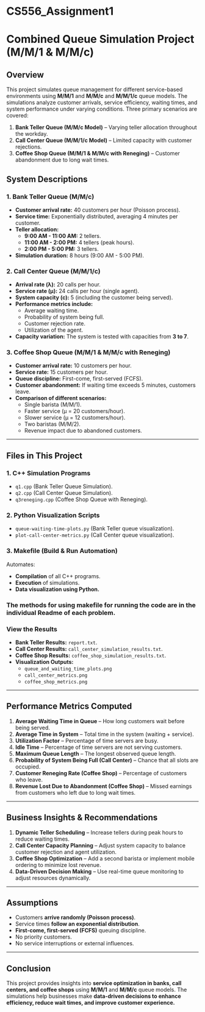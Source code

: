 # CS556_Assignment1

# Combined Queue Simulation Project (M/M/1 & M/M/c)

## Overview

This project simulates queue management for different service-based environments using **M/M/1** and **M/M/c** and **M/M/1/c** queue models. The simulations analyze customer arrivals, service efficiency, waiting times, and system performance under varying conditions. Three primary scenarios are covered:

1. **Bank Teller Queue (M/M/c Model)** – Varying teller allocation throughout the workday.
2. **Call Center Queue (M/M/1/c Model)** – Limited capacity with customer rejections.
3. **Coffee Shop Queue (M/M/1 & M/M/c with Reneging)** – Customer abandonment due to long wait times.

## System Descriptions

### 1. Bank Teller Queue (M/M/c)
- **Customer arrival rate:** 40 customers per hour (Poisson process).
- **Service time:** Exponentially distributed, averaging 4 minutes per customer.
- **Teller allocation:**
  - **9:00 AM - 11:00 AM:** 2 tellers.
  - **11:00 AM - 2:00 PM:** 4 tellers (peak hours).
  - **2:00 PM - 5:00 PM:** 3 tellers.
- **Simulation duration:** 8 hours (9:00 AM - 5:00 PM).

### 2. Call Center Queue (M/M/1/c)
- **Arrival rate (λ):** 20 calls per hour.
- **Service rate (μ):** 24 calls per hour (single agent).
- **System capacity (c):** 5 (including the customer being served).
- **Performance metrics include:**
  - Average waiting time.
  - Probability of system being full.
  - Customer rejection rate.
  - Utilization of the agent.
- **Capacity variation:** The system is tested with capacities from **3 to 7**.

### 3. Coffee Shop Queue (M/M/1 & M/M/c with Reneging)
- **Customer arrival rate:** 10 customers per hour.
- **Service rate:** 15 customers per hour.
- **Queue discipline:** First-come, first-served (FCFS).
- **Customer abandonment:** If waiting time exceeds 5 minutes, customers leave.
- **Comparison of different scenarios:**
  - Single barista (M/M/1).
  - Faster service (μ = 20 customers/hour).
  - Slower service (μ = 12 customers/hour).
  - Two baristas (M/M/2).
  - Revenue impact due to abandoned customers.

---

## Files in This Project

### 1. **C++ Simulation Programs**
- `q1.cpp` (Bank Teller Queue Simulation).
- `q2.cpp` (Call Center Queue Simulation).
- `q3reneging.cpp` (Coffee Shop Queue with Reneging).

### 2. **Python Visualization Scripts**
- `queue-waiting-time-plots.py` (Bank Teller queue visualization).
- `plot-call-center-metrics.py` (Call Center queue visualization).

### 3. **Makefile (Build & Run Automation)**
Automates:
- **Compilation** of all C++ programs.
- **Execution** of simulations.
- **Data visualization using Python.**
  
### The methods for using makefile for running the code are in the individual Readme of each problem.


### View the Results
- **Bank Teller Results:** `report.txt`.
- **Call Center Results:** `call_center_simulation_results.txt`.
- **Coffee Shop Results:** `coffee_shop_simulation_results.txt`.
- **Visualization Outputs:**
  - `queue_and_waiting_time_plots.png`
  - `call_center_metrics.png`
  - `coffee_shop_metrics.png`

---

## Performance Metrics Computed

1. **Average Waiting Time in Queue** – How long customers wait before being served.
2. **Average Time in System** – Total time in the system (waiting + service).
3. **Utilization Factor** – Percentage of time servers are busy.
4. **Idle Time** – Percentage of time servers are not serving customers.
5. **Maximum Queue Length** – The longest observed queue length.
6. **Probability of System Being Full (Call Center)** – Chance that all slots are occupied.
7. **Customer Reneging Rate (Coffee Shop)** – Percentage of customers who leave.
8. **Revenue Lost Due to Abandonment (Coffee Shop)** – Missed earnings from customers who left due to long wait times.

---

## Business Insights & Recommendations

1. **Dynamic Teller Scheduling** – Increase tellers during peak hours to reduce waiting times.
2. **Call Center Capacity Planning** – Adjust system capacity to balance customer rejection and agent utilization.
3. **Coffee Shop Optimization** – Add a second barista or implement mobile ordering to minimize lost revenue.
4. **Data-Driven Decision Making** – Use real-time queue monitoring to adjust resources dynamically.

---

## Assumptions

- Customers **arrive randomly (Poisson process)**.
- Service times **follow an exponential distribution**.
- **First-come, first-served (FCFS)** queuing discipline.
- No priority customers.
- No service interruptions or external influences.

---

## Conclusion

This project provides insights into **service optimization in banks, call centers, and coffee shops** using **M/M/1** and **M/M/c** queue models. The simulations help businesses make **data-driven decisions to enhance efficiency, reduce wait times, and improve customer experience.**

